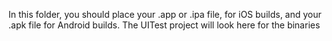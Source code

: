 In this folder, you should place your .app or .ipa file, for iOS builds, and your .apk file for Android builds. The UITest project will look here for the binaries